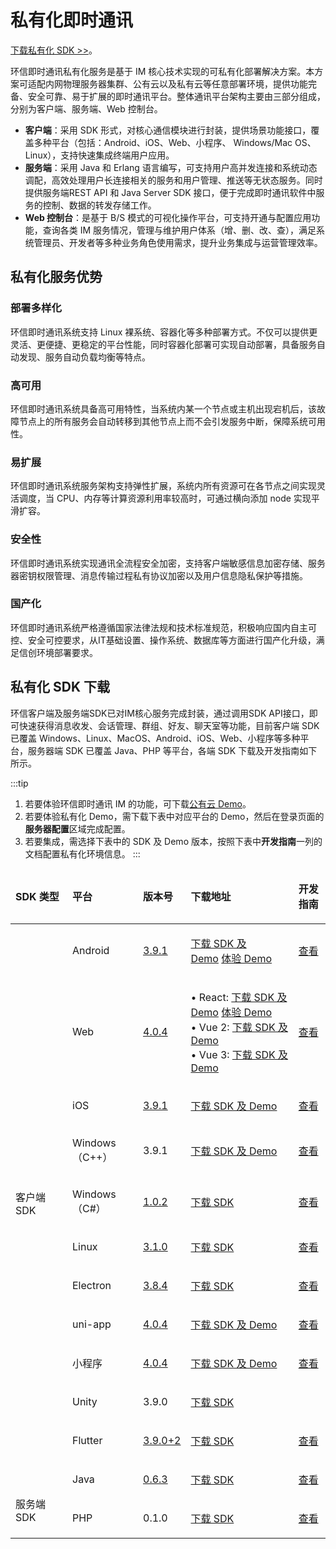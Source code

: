 ﻿# 私有化即时通讯

<Toc />

[下载私有化 SDK >>](#私有化-sdk-下载)。

环信即时通讯私有化服务是基于 IM 核心技术实现的可私有化部署解决方案。本方案可适配内网物理服务器集群、公有云以及私有云等任意部署环境，提供功能完备、安全可靠、易于扩展的即时通讯平台。整体通讯平台架构主要由三部分组成，分别为客户端、服务端、Web 控制台。

 - **客户端**：采用 SDK 形式，对核心通信模块进行封装，提供场景功能接口，覆盖多种平台（包括：Android、iOS、Web、小程序、 Windows/Mac OS、Linux），支持快速集成终端用户应用。
 - **服务端**：采用 Java 和 Erlang 语言编写，可支持用户高并发连接和系统动态调配，高效处理用户长连接相关的服务和用户管理、推送等无状态服务。同时提供服务端REST API 和 Java Server SDK 接口，便于完成即时通讯软件中服务的控制、数据的转发存储工作。
 - **Web 控制台**：是基于 B/S 模式的可视化操作平台，可支持开通与配置应用功能，查询各类 IM 服务情况，管理与维护用户体系（增、删、改、查），满足系统管理员、开发者等多种业务角色使用需求，提升业务集成与运营管理效率。

## 私有化服务优势

### 部署多样化

环信即时通讯系统支持 Linux 裸系统、容器化等多种部署方式。不仅可以提供更灵活、更便捷、更稳定的平台性能，同时容器化部署可实现自动部署，具备服务自动发现、服务自动负载均衡等特点。

### 高可用

环信即时通讯系统具备高可用特性，当系统内某一个节点或主机出现宕机后，该故障节点上的所有服务会自动转移到其他节点上而不会引发服务中断，保障系统可用性。

### 易扩展

环信即时通讯系统服务架构支持弹性扩展，系统内所有资源可在各节点之间实现灵活调度，当 CPU、内存等计算资源利用率较高时，可通过横向添加 node 实现平滑扩容。
### 安全性

环信即时通讯系统实现通讯全流程安全加密，支持客户端敏感信息加密存储、服务器密钥权限管理、消息传输过程私有协议加密以及用户信息隐私保护等措施。

### 国产化

环信即时通讯系统严格遵循国家法律法规和技术标准规范，积极响应国内自主可控、安全可控要求，从IT基础设置、操作系统、数据库等方面进行国产化升级，满足信创环境部署要求。

## 私有化 SDK 下载

环信客户端及服务端SDK已对IM核心服务完成封装，通过调用SDK API接口，即可快速获得消息收发、会话管理、群组、好友、聊天室等功能，目前客户端 SDK 已覆盖 Windows、Linux、MacOS、Android、iOS、Web、小程序等多种平台，服务器端 SDK 已覆盖 Java、PHP 等平台，各端 SDK 下载及开发指南如下所示。

:::tip
1. 若要体验环信即时通讯 IM 的功能，可下载[公有云 Demo](https://www.easemob.com/download/demo)。
2. 若要体验私有化 Demo，需下载下表中对应平台的 Demo，然后在登录页面的**服务器配置**区域完成配置。
3. 若要集成，需选择下表中的 SDK 及 Demo 版本，按照下表中**开发指南**一列的文档配置私有化环境信息。
:::

<table>
<thead>
<tr>
<td width="75">
<p><strong>SDK </strong><strong>类型</strong></p>
</td>
<td width="97">
<p><strong>平台</strong></p>
</td>
<td>
<p><strong>版本号</strong></p>
</td>
<td>
<p><strong>下载地址</strong></p>
</td>
<td>
<p><strong>开发指南</strong></p>
</td>
</tr>
</thead>
<tbody>
<tr>
<td rowspan="11" width="75">
<p>&nbsp;</p>
<p>客户端 SDK</p>
</td>
<td width="97">
<p>Android</p>
</td>
<td>
<p><a href="http://docs-im-beta.easemob.com/document/android/releasenote.html#%E7%89%88%E6%9C%AC-v3-9-1-2022-4-19">3.9.1</a></p>
</td>
<td>
<p><a href="https://downloadsdk.easemob.com/downloads/easemob-sdk-3.9.1.zip">下载 SDK 及 Demo</a>&nbsp;<a href="https://downloadsdk.easemob.com/downloads/imsdkdemo_android-3.9.1.apk">体验 Demo</a></p>
</td>
<td>
<p><a href="http://docs-im-beta.easemob.com/document/android/privatecloud.html">查看</a></p>
</td>
</tr>
<tr>
<td width="97">
<p>Web</p>
</td>
<td>
<p><a href="http://docs-im-beta.easemob.com/document/web/releasenote.html#%E7%89%88%E6%9C%AC-v4-0-4-2022-4-19">4.0.4</a></p>
</td>
<td>
<p>&bull; React:&nbsp;<a href="https://download-sdk.oss-cn-beijing.aliyuncs.com/zq/private-demo-20230104.zip">下载 SDK 及 Demo</a>&nbsp;<a href="https://zq-im-management-hsb.easemob.com/">体验 Demo</a><br /> &bull; Vue 2:&nbsp;<a href="https://download-sdk.oss-cn-beijing.aliyuncs.com/zq/private-vue2-20230104.zip">下载 SDK 及 Demo</a><br /> &bull; Vue 3:&nbsp;<a href="https://download-sdk.oss-cn-beijing.aliyuncs.com/zq/private-vue3-20230104.zip">下载 SDK 及 Demo</a></p>
</td>
<td>
<p><a href="http://docs-im-beta.easemob.com/document/web/privatecloud.html">查看</a></p>
</td>
</tr>
<tr>
<td width="97">
<p>iOS</p>
</td>
<td>
<p><a href="http://docs-im-beta.easemob.com/document/ios/releasenote.html#%E7%89%88%E6%9C%AC-v3-9-1-2022-4-19">3.9.1</a></p>
</td>
<td>
<p><a href="https://downloadsdk.easemob.com/downloads/iOS_IM_SDK_V3.9.1.zip">下载 SDK 及 Demo</a>&nbsp;<!--<a href="https://www.pgyer.com/2XKY">体验 Demo</a>--></p>
</td>
<td>
<p><a href="http://docs-im-beta.easemob.com/document/ios/privatecloud.html">查看</a></p>
</td>
</tr>
<tr>
<td width="97">
<p>Windows（C++）</p>
</td>
<td>
<p>3.9.1</p>
</td>
<td>
<p><a href="https://gitee.com/liyuzhao/im-cpp-demo">下载 SDK 及 Demo</a></p>
</td>
<td>
<p><a href="https://gitee.com/liyuzhao/im-cpp-demo/tree/master/docs">查看</a></p>
</td>
</tr>
<tr>
<td width="97">
<p>Windows（C#）</p>
</td>
<td>
<p><a href="http://docs-im-beta.easemob.com/document/windows/releasenote.html#%E7%89%88%E6%9C%AC-v1-0-2-1-2022-06-22">1.0.2</a></p>
</td>
<td>
<p><a href="https://downloadsdk.easemob.com/downloads/SDK/WinSDK/agora_chat_sdk.1.0.2-beta.nupkg">下载 SDK</a></p>
</td>
<td>
<p><a href="http://docs-im-beta.easemob.com/document/windows/quickstart.html">查看</a></p>
</td>
</tr>
<tr>
<td width="97">
<p>Linux</p>
</td>
<td>
<p><a href="https://docs-im.easemob.com/im/linux/releasenote">3.1.0</a></p>
</td>
<td>
<p><a href="https://downloadsdk.easemob.com/downloads/linux_IM_SDK_V3.1.0_r1.zip">下载 SDK</a></p>
</td>
<td>
<p><a href="https://docs-im.easemob.com/im/linux/integration">查看</a></p>
</td>
</tr>
<tr>
<td width="97">
<p>Electron</p>
</td>
<td>
<p><a href="https://docs-im.easemob.com/im/pc/log/releasenote#%E7%89%88%E6%9C%AC_v384_2021-12-09">3.8.4</a></p>
</td>
<td>
<p><a href="https://download-sdk.oss-cn-beijing.aliyuncs.com/downloads/Desktop_IM_SDK_3.8.4.zip">下载 SDK</a></p>
</td>
<td>
<p><a href="https://docs-im.easemob.com/im/pc/intro/integration">查看</a></p>
</td>
</tr>
<tr>
<td width="97">
<p>uni-app</p>
</td>
<td>
<p><a href="https://docs-im.easemob.com/im/applet/releasenote#%E7%89%88%E6%9C%AC_v404_dev_2022-4-19">4.0.4</a></p>
</td>
<td>
<p><a href="https://github.com/easemob/webim-uniapp-demo/releases/tag/4.0.4">下载 SDK 及 Demo</a></p>
</td>
<td>
<p><a href="https://docs-im.easemob.com/im/applet/uniapp">查看</a></p>
</td>
</tr>
<tr>
<td width="97">
<p>小程序</p>
</td>
<td>
<p><a href="https://docs-im.easemob.com/im/applet/releasenote#%E7%89%88%E6%9C%AC_v404_dev_2022-4-19">4.0.4</a></p>
</td>
<td>
<p><a href="https://github.com/easemob/webim-uniapp-demo/releases/tag/4.0.4">下载 SDK 及 Demo</a></p>
</td>
<td>
<p><a href="https://docs-im.easemob.com/im/applet/wechat">查看</a></p>
</td>
</tr>
<tr>
<td width="97">
<p>Unity</p>
</td>
<td>
<p>3.9.0</p>
</td>
<td>
<p><a href="https://downloadsdk.easemob.com/downloads/SDK/Unity/im_unity_sdk_3_9_0.unitypackage">下载 SDK</a></p>
</td>
<td>&nbsp;</td>
</tr>
<tr>
<td width="97">
<p>Flutter</p>
</td>
<td>
<p><a href="https://pub.flutter-io.cn/packages/im_flutter_sdk/changelog#3902">3.9.0+2</a></p>
</td>
<td>
<p><a href="https://pub.flutter-io.cn/packages/im_flutter_sdk/versions/3.9.0+2">下载 SDK</a></p>
</td>
<td>
<p><a href="http://docs-im-beta.easemob.com/document/flutter/quickstart.html">查看</a></p>
</td>
</tr>
<tr>
<td rowspan="2" width="75">
<p>&nbsp;</p>
<p>服务端 SDK</p>
</td>
<td width="97">
<p>Java</p>
</td>
<td>
<p><a href="https://docs-im.easemob.com/im/server/ready/releasenote">0.6.3</a></p>
</td>
<td>
<p><a href="https://github.com/easemob/easemob-im-server-sdk">下载 SDK</a></p>
</td>
<td>
<p><a href="http://docs-im-beta.easemob.com/document/server-side/java_server_sdk.html">查看</a></p>
</td>
</tr>
<tr>
<td width="97">
<p>PHP</p>
</td>
<td>
<p>0.1.0</p>
</td>
<td>
<p><a href="https://github.com/easemob/im-php-server-sdk">下载 SDK</a></p>
</td>
<td>
<p><a href="http://docs-im-beta.easemob.com/document/server-side/php_server_sdk.html">查看</a></p>
</td>
</tr>
</tbody>
</table>

